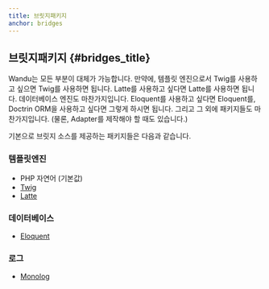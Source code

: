 ```yaml
---
title: 브릿지패키지
anchor: bridges
---
```


## 브릿지패키지 {#bridges_title}

Wandu는 모든 부분이 대체가 가능합니다. 만약에, 템플릿 엔진으로서 Twig를 사용하고 싶으면 Twig를 사용하면 됩니다. Latte를
사용하고 싶다면 Latte를 사용하면 됩니다. 데이터베이스 엔진도 마찬가지입니다. Eloquent를 사용하고 싶다면 Eloquent를,
Doctrin ORM을 사용하고 싶다면 그렇게 하시면 됩니다. 그리고 그 외에 패키지들도 마찬가지입니다. (물론, Adapter를 제작해야
할 때도 있습니다.)

기본으로 브릿지 소스를 제공하는 패키지들은 다음과 같습니다.

### 템플릿엔진

- PHP 자연어 (기본값)
- [Twig](http://twig.sensiolabs.org/)
- [Latte](https://latte.nette.org/)

### 데이터베이스

- [Eloquent](https://laravel.com/docs/master/eloquent)

### 로그

- [Monolog](https://github.com/Seldaek/monolog)
